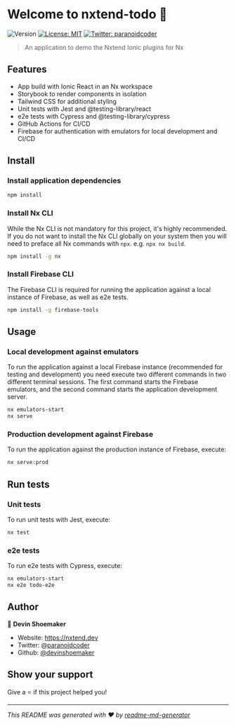 # Welcome to nxtend-todo 👋

![Version](https://img.shields.io/badge/version-0.0.0-blue.svg?cacheSeconds=2592000)
[![License: MIT](https://img.shields.io/badge/License-MIT-yellow.svg)](#)
[![Twitter: paranoidcoder](https://img.shields.io/twitter/follow/paranoidcoder.svg?style=social)](https://twitter.com/paranoidcoder)

> An application to demo the Nxtend Ionic plugins for Nx

## Features

- App build with Ionic React in an Nx workspace
- Storybook to render components in isolation
- Tailwind CSS for additional styling
- Unit tests with Jest and @testing-library/react
- e2e tests with Cypress and @testing-library/cypress
- GitHub Actions for CI/CD
- Firebase for authentication with emulators for local development and CI/CD

## Install

### Install application dependencies

```sh
npm install
```

### Install Nx CLI

While the Nx CLI is not mandatory for this project, it's highly recommended. If you do not want to install the Nx CLI globally on your system then you will need to preface all Nx commands with `npx`. e.g. `npx nx build`.

```sh
npm install -g nx
```

### Install Firebase CLI

The Firebase CLI is required for running the application against a local instance of Firebase, as well as e2e tests.

```sh
npm install -g firebase-tools
```

## Usage

### Local development against emulators

To run the application against a local Firebase instance (recommended for testing and development) you need execute two different commands in two different terminal sessions. The first command starts the Firebase emulators, and the second command starts the application development server.

```sh
nx emulators-start
nx serve
```

### Production development against Firebase

To run the application against the production instance of Firebase, execute:

```sh
nx serve:prod
```

## Run tests

### Unit tests

To run unit tests with Jest, execute:

```sh
nx test
```

### e2e tests

To run e2e tests with Cypress, execute:

```sh
nx emulators-start
nx e2e todo-e2e
```

## Author

👤 **Devin Shoemaker**

- Website: https://nxtend.dev
- Twitter: [@paranoidcoder](https://twitter.com/paranoidcoder)
- Github: [@devinshoemaker](https://github.com/devinshoemaker)

## Show your support

Give a ⭐️ if this project helped you!

---

_This README was generated with ❤️ by [readme-md-generator](https://github.com/kefranabg/readme-md-generator)_
